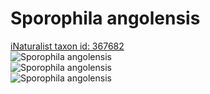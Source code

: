 
Sporophila angolensis
=====================
  
[iNaturalist taxon id: 367682](https://www.inaturalist.org/taxa/367682)  
![Sporophila angolensis](https://inaturalist-open-data.s3.amazonaws.com/photos/220329223/medium.jpeg)  
![Sporophila angolensis](https://inaturalist-open-data.s3.amazonaws.com/photos/220329235/medium.jpeg)  
![Sporophila angolensis](https://inaturalist-open-data.s3.amazonaws.com/photos/220329230/medium.jpeg)